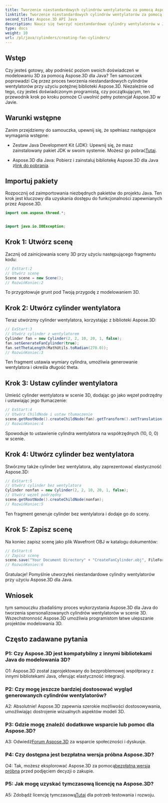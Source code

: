```yaml
---
title: Tworzenie niestandardowych cylindrów wentylatorów za pomocą Aspose.3D dla Java
linktitle: Tworzenie niestandardowych cylindrów wentylatorów za pomocą Aspose.3D dla Java
second_title: Aspose.3D API Java
description: Naucz się tworzyć niestandardowe cylindry wentylatorów w Javie za pomocą Aspose.3D. Podnieś poziom swojej gry w modelowanie 3D bez wysiłku.
type: docs
weight: 10
url: /pl/java/cylinders/creating-fan-cylinders/
---
```

## Wstęp

Czy jesteś gotowy, aby podnieść poziom swoich doświadczeń w modelowaniu 3D za pomocą Aspose.3D dla Java? Ten samouczek poprowadzi Cię przez proces tworzenia niestandardowych cylindrów wentylatorów przy użyciu potężnej biblioteki Aspose.3D. Niezależnie od tego, czy jesteś doświadczonym programistą, czy początkującym, ten przewodnik krok po kroku pomoże Ci uwolnić pełny potencjał Aspose.3D w Javie.

## Warunki wstępne

Zanim przejdziemy do samouczka, upewnij się, że spełniasz następujące wymagania wstępne:

-  Zestaw Java Development Kit (JDK): Upewnij się, że masz zainstalowany pakiet JDK w swoim systemie. Możesz go pobrać[Tutaj](https://www.oracle.com/java/technologies/javase-downloads.html).

-  Aspose.3D dla Java: Pobierz i zainstaluj bibliotekę Aspose.3D dla Java z[link do pobrania](https://releases.aspose.com/3d/java/).

## Importuj pakiety

Rozpocznij od zaimportowania niezbędnych pakietów do projektu Java. Ten krok jest kluczowy dla uzyskania dostępu do funkcjonalności zapewnianych przez Aspose.3D.

```java
import com.aspose.threed.*;


import java.io.IOException;
```

## Krok 1: Utwórz scenę

Zacznij od zainicjowania sceny 3D przy użyciu następującego fragmentu kodu:

```java
// ExStart:2
// Utwórz scenę
Scene scene = new Scene();
// RozwińKoniec:2
```

To przygotowuje grunt pod Twoją przygodę z modelowaniem 3D.

## Krok 2: Utwórz cylinder wentylatora

Teraz utwórzmy cylinder wentylatora, korzystając z biblioteki Aspose.3D:

```java
// ExStart:3
// Utwórz cylinder z wentylatorem
Cylinder fan = new Cylinder(2, 2, 10, 20, 1, false);
fan.setGenerateFanCylinder(true);
fan.setThetaLength(MathUtils.toRadian(270.0));
// RozwińKoniec:3
```

Ten fragment ustawia wymiary cylindra, umożliwia generowanie wentylatora i określa długość theta.

## Krok 3: Ustaw cylinder wentylatora

Umieść cylinder wentylatora w scenie 3D, dodając go jako węzeł podrzędny i ustawiając jego tłumaczenie:

```java
// ExStart:4
// Utwórz ChildNode i ustaw tłumaczenie
scene.getRootNode().createChildNode(fan).getTransform().setTranslation(10, 0, 0);
// RozwińKoniec:4
```

Spowoduje to ustawienie cylindra wentylatora na współrzędnych (10, 0, 0) w scenie.

## Krok 4: Utwórz cylinder bez wentylatora

Stwórzmy także cylinder bez wentylatora, aby zaprezentować elastyczność Aspose.3D:

```java
// ExStart:5
// Utwórz cylinder bez wentylatora
Cylinder nonfan = new Cylinder(2, 2, 10, 20, 1, false);
// Utwórz węzeł podrzędny
scene.getRootNode().createChildNode(nonfan);
// RozwińKoniec:5
```

Ten fragment generuje cylinder bez wentylatora i dodaje go do sceny.

## Krok 5: Zapisz scenę

Na koniec zapisz scenę jako plik Wavefront OBJ w katalogu dokumentów:

```java
// ExStart:6
// Zapisz scenę
scene.save("Your Document Directory" + "CreateFanCylinder.obj", FileFormat.WAVEFRONTOBJ);
// RozwińKoniec:6
```

Gratulacje! Pomyślnie utworzyłeś niestandardowe cylindry wentylatorów przy użyciu Aspose.3D dla Java.

## Wniosek

tym samouczku zbadaliśmy proces wykorzystania Aspose.3D dla Java do tworzenia spersonalizowanych cylindrów wentylatorów w scenie 3D. Wszechstronność Aspose.3D umożliwia programistom łatwe ulepszanie projektów modelowania 3D.

## Często zadawane pytania

### P1: Czy Aspose.3D jest kompatybilny z innymi bibliotekami Java do modelowania 3D?

O1: Aspose.3D został zaprojektowany do bezproblemowej współpracy z innymi bibliotekami Java, oferując elastyczność integracji.

### P2: Czy mogę jeszcze bardziej dostosować wygląd generowanych cylindrów wentylatorów?

A2: Absolutnie! Aspose.3D zapewnia szerokie możliwości dostosowywania, umożliwiając dostrojenie wizualnych aspektów modeli 3D.

### P3: Gdzie mogę znaleźć dodatkowe wsparcie lub pomoc dla Aspose.3D?

 A3: Odwiedź[Forum Aspose.3D](https://forum.aspose.com/c/3d/18) za wsparcie społeczności i dyskusje.

### P4: Czy dostępna jest bezpłatna wersja próbna Aspose.3D?

 O4: Tak, możesz eksplorować Aspose.3D za pomocą[bezpłatna wersja próbna](https://releases.aspose.com/) przed podjęciem decyzji o zakupie.

### P5: Jak mogę uzyskać tymczasową licencję na Aspose.3D?

 A5: Zdobądź licencję tymczasową[Tutaj](https://purchase.aspose.com/temporary-license/) dla potrzeb testowania i rozwoju.
